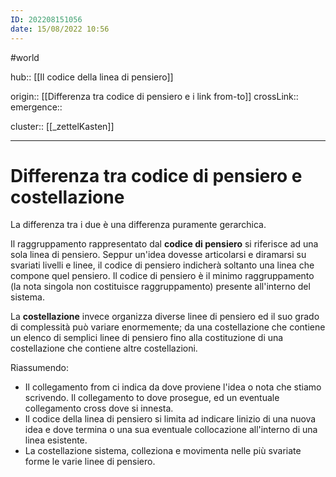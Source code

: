 ```yaml
---
ID: 202208151056
date: 15/08/2022 10:56 
---
```

#world

hub:: [[Il codice della linea di pensiero]]

origin:: [[Differenza tra codice di pensiero e i link from-to]]
crossLink:: 
emergence:: 

cluster:: [[_zettelKasten]]

---

# Differenza tra codice di pensiero e costellazione

La differenza tra i due è una differenza puramente gerarchica.

Il raggruppamento rappresentato dal **codice di pensiero** si riferisce ad una sola linea di pensiero. Seppur un'idea dovesse articolarsi e diramarsi su svariati livelli e linee, il codice di pensiero indicherà soltanto una linea che compone quel pensiero. Il codice di pensiero è il minimo raggruppamento (la nota singola non costituisce raggruppamento) presente all'interno del sistema.

La **costellazione** invece organizza diverse linee di pensiero ed il suo grado di complessità può variare enormemente; da una costellazione che contiene un elenco di semplici linee di pensiero fino alla costituzione di una costellazione che contiene altre costellazioni.

Riassumendo:

-  Il collegamento from ci indica da dove proviene l'idea o nota che stiamo scrivendo. Il collegamento to dove prosegue, ed un eventuale collegamento cross dove si innesta.
-  Il codice della linea di pensiero si limita ad indicare linizio di una nuova idea e dove termina o una sua eventuale collocazione all'interno di una linea esistente.
-  La costellazione sistema, colleziona e movimenta nelle più svariate forme le varie linee di pensiero.
